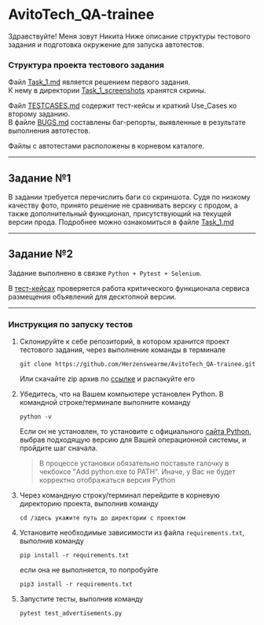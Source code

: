 # AvitoTech_QA-trainee

Здравствуйте! Меня зовут Никита 
Ниже описание структуры тестового задания и подготовка окружение для запуска автотестов.

### Структура проекта тестового задания
Файл [Task_1.md](./Task_1.md) является решением первого задания.  
К нему в директории [Task_1_screenshots](./Task_1_screenshots) хранятся скрины.  

Файл [TESTCASES.md](./TESTCASES.md) содержит тест-кейсы и краткий Use_Cases ко второму заданию.  
В файле [BUGS.md](./BUGS.md) составлены баг-репорты, выявленные в результате выполнения автотестов.  

Файлы с автотестами расположены в корневом каталоге. 

---

## Задание №1

В задании требуется перечислить баги со скриншота. Судя по низкому качеству фото, принято решение 
не сравнивать верску с продом, а также дополнительный функционал, присутствующий на текущей версии прода.
Подробнее можно ознакомиться в файле [Task_1.md](./Task_1.md)

---

## Задание №2

Задание выполнено в связке `Python + Pytest + Selenium`.  

В [тест-кейсах](./TESTCASES.md) проверяется работа критического функционала сервиса размещения объявлений
для десктопной версии.  


---

### Инструкция по запуску тестов
1. Склонируйте к себе репозиторий, в котором хранится проект тестового задания, через выполнение команды в терминале
    ```
    git clone https://github.com/Herzenswearme/AvitoTech_QA-trainee.git
    ```
    Или скачайте zip архив по [ссылке](https://github.com/Herzenswearme/AvitoTech_QA-trainee/archive/refs/heads/main.zip) и распакуйте его


2. Убедитесь, что на Вашем компьютере установлен Python. В командной строке/терминале выполните команду
    ```
    python -v
    ```  

    Если он не установлен, то установите с официального [сайта Python](https://www.python.org/downloads/), выбрав подходящую версию для Вашей операционной системы, и пройдите шаг сначала.  
    >В процессе установки обязательно поставьте галочку в чекбоксе "Add python.exe to PATH". Иначе, у Вас не будет корректно отображаться версия Python


3. Через командную строку/терминал перейдите в корневую директорию проекта, выполнив команду
   ```
   cd /здесь укажите путь до директории с проектом
   ```


4. Установите необходимые зависимости из файла `requirements.txt`, выполнив команду  
   ```
   pip install -r requirements.txt
   ```
   если она не выполняется, то попробуйте
   ```
   pip3 install -r requirements.txt
   ```
   

5. Запустите тесты, выполнив команду  
   ```
   pytest test_advertisements.py
   ```